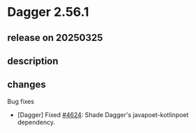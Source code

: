 # Dagger 2.56.1

## release on 20250325

## description

## changes

Bug fixes

* [Dagger] Fixed <a class="issue-link js-issue-link" data-error-text="Failed to load title" data-id="2888265052" data-permission-text="Title is private" data-url="https://github.com/google/dagger/issues/4624" data-hovercard-type="issue" data-hovercard-url="/google/dagger/issues/4624/hovercard" href="https://github.com/google/dagger/issues/4624">#4624</a>: Shade Dagger's javapoet-kotlinpoet dependency.

